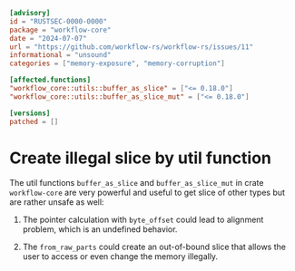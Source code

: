 ```toml
[advisory]
id = "RUSTSEC-0000-0000"
package = "workflow-core"
date = "2024-07-07"
url = "https://github.com/workflow-rs/workflow-rs/issues/11"
informational = "unsound"
categories = ["memory-exposure", "memory-corruption"]

[affected.functions]
"workflow_core::utils::buffer_as_slice" = ["<= 0.18.0"]
"workflow_core::utils::buffer_as_slice_mut" = ["<= 0.18.0"]

[versions]
patched = []
```

# Create illegal slice by util function

The util functions `buffer_as_slice` and `buffer_as_slice_mut` in crate 
`workflow-core` are very powerful and useful to get slice of other types 
but are rather unsafe as well:

1. The pointer calculation with `byte_offset` could lead to alignment problem, which is an undefined behavior.

2. The `from_raw_parts` could create an out-of-bound slice that allows the user to access or even change the memory illegally.
